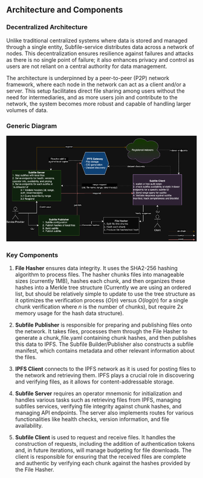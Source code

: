 ## Architecture and Components

### Decentralized Architecture

Unlike traditional centralized systems where data is stored and managed through a single entity, Subfile-service distributes data across a network of nodes. This decentralization ensures resilience against failures and attacks as there is no single point of failure; it also enhances privacy and control as users are not reliant on a central authority for data management.

The architecture is underpinned by a peer-to-peer (P2P) network framework, where each node in the network can act as a client and/or a server. This setup facilitates direct file sharing among users without the need for intermediaries, and as more users join and contribute to the network, the system becomes more robust and capable of handling larger volumes of data.


### Generic Diagram

![Diagram](./subfile-exchange.png)


### Key Components

1. **File Hasher** ensures data integrity. It uses the SHA2-256 hashing algorithm to process files. The hasher chunks files into manageable sizes (currently 1MB), hashes each chunk, and then organizes these hashes into a Merkle tree structure (Currently we are using an ordered list, but should be relatively simple to update to use the tree structure as it optimizes the verification process ($O(n)$ versus $O(log(n)$ for a single chunk verification where $n$ is the number of chunks), but require 2x memory usage for the hash data structure).

2. **Subfile Publisher** is responsible for preparing and publishing files onto the network. It takes files, processes them through the File Hasher to generate a chunk_file.yaml containing chunk hashes, and then publishes this data to IPFS. The Subfile Builder/Publisher also constructs a subfile manifest, which contains metadata and other relevant information about the files.

3. **IPFS Client** connects to the IPFS network as it is used for posting files to the network and retrieving them. IPFS plays a crucial role in discovering and verifying files, as it allows for content-addressable storage.

4. **Subfile Server** requires an operator mnemonic for initialization and handles various tasks such as retrieving files from IPFS, managing subfiles services, verifying file integrity against chunk hashes, and managing API endpoints. The server also implements routes for various functionalities like health checks, version information, and file availability.

5. **Subfile Client** is used to request and receive files. It handles the construction of requests, including the addition of authentication tokens and, in future iterations, will manage budgeting for file downloads. The client is responsible for ensuring that the received files are complete and authentic by verifying each chunk against the hashes provided by the File Hasher.
